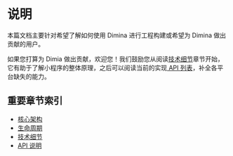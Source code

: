 # 说明

本篇文档主要针对希望了解如何使用 Dimina 进行工程构建或希望为 Dimina 做出贡献的用户。

如果您打算为 Dimia 做出贡献，欢迎您！我们鼓励您从阅读[技术细节](./Architecture-Details.md)章节开始，它有助于了解小程序的整体原理，之后可以阅读当前的实现[ API 列表](./API-Reference.md)，补全各平台缺失的能力。

## 重要章节索引

* [核心架构](./Architecture-Diagram.md)
* [生命周期](./Lifecycle.md)
* [技术细节](./Architecture-Details.md)
* [API 说明](./API-Reference.md)
